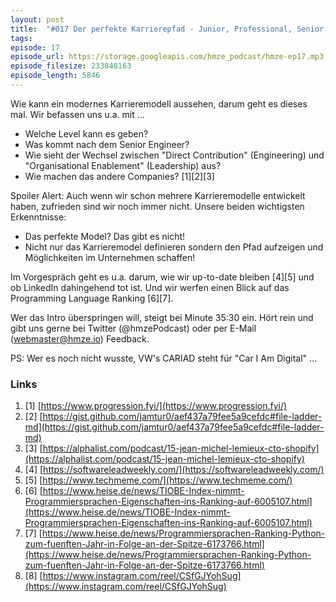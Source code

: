 ```yaml
---
layout: post
title:  "#017 Der perfekte Karrierepfad - Junior, Professional, Senior ... und dann?"
tags:
episode: 17
episode_url: https://storage.googleapis.com/hmze_podcast/hmze-ep17.mp3
episode_filesize: 233848163
episode_length: 5846
---
```


Wie kann ein modernes Karrieremodell aussehen, darum geht es dieses mal. Wir befassen uns u.a. mit ...
* Welche Level kann es geben?
* Was kommt nach dem Senior Engineer?
* Wie sieht der Wechsel zwischen "Direct Contribution" (Engineering) und "Organisational Enablement" (Leadership) aus?
* Wie machen das andere Companies? [1][2][3]

Spoiler Alert: Auch wenn wir schon mehrere Karrieremodelle entwickelt haben, zufrieden sind wir noch immer nicht. Unsere beiden wichtigsten Erkenntnisse:

* Das perfekte Model? Das gibt es nicht!
* Nicht nur das Karrieremodel definieren sondern den Pfad aufzeigen und Möglichkeiten im Unternehmen schaffen!

Im Vorgespräch geht es u.a. darum, wie wir up-to-date bleiben [4][5] und ob LinkedIn dahingehend tot ist. Und wir werfen einen Blick auf das Programming Language Ranking [6][7].

Wer das Intro überspringen will, steigt bei Minute 35:30 ein. Hört rein und gibt uns gerne bei Twitter (@hmzePodcast) oder per E-Mail (webmaster@hmze.io) Feedback.

PS: Wer es noch nicht wusste, VW's CARIAD steht für "Car I Am Digital" ...

### Links ###
1. [1] [https://www.progression.fyi/](https://www.progression.fyi/)
2. [2] [https://gist.github.com/jamtur0/aef437a79fee5a9cefdc#file-ladder-md](https://gist.github.com/jamtur0/aef437a79fee5a9cefdc#file-ladder-md)
3. [3] [https://alphalist.com/podcast/15-jean-michel-lemieux-cto-shopify](https://alphalist.com/podcast/15-jean-michel-lemieux-cto-shopify)
4. [4] [https://softwareleadweekly.com/](https://softwareleadweekly.com/)
5. [5] [https://www.techmeme.com/](https://www.techmeme.com/)
6. [6] [https://www.heise.de/news/TIOBE-Index-nimmt-Programmiersprachen-Eigenschaften-ins-Ranking-auf-6005107.html](https://www.heise.de/news/TIOBE-Index-nimmt-Programmiersprachen-Eigenschaften-ins-Ranking-auf-6005107.html)
7. [7] [https://www.heise.de/news/Programmiersprachen-Ranking-Python-zum-fuenften-Jahr-in-Folge-an-der-Spitze-6173766.html](https://www.heise.de/news/Programmiersprachen-Ranking-Python-zum-fuenften-Jahr-in-Folge-an-der-Spitze-6173766.html)
8. [8] [https://www.instagram.com/reel/CSfGJYohSug](https://www.instagram.com/reel/CSfGJYohSug)